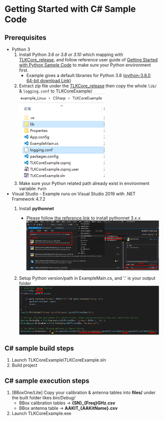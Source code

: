 # Getting Started with C# Sample Code

## Prerequisites

* Python 3
    1. Install Python *3.6 or 3.8 or 3.10* which mapping with [TLKCore_release](https://github.com/tmytek/bbox-api/tree/master/example_Linux/TLKCore_release), and follow reference user guide of [Getting Started with Python Sample Code](https://github.com/tmytek/bbox-api/tree/master/example_Linux/Python/README.md) to make sure your Python environment first.
        * Example gives a default libraries for Python 3.8 ([python-3.8.0 64-bit download Link](https://www.python.org/downloads/release/python-380/))
    2. Extract zip file under the [TLKCore_release](https://github.com/tmytek/bbox-api/tree/master/example_Linux/TLKCore_release) then copy the whole `lib/` & `logging.conf` to TLKCoreExample/
        ![](../../images/CS_Lib_copy.png)
    3. Make sure your Python related path already exist in environment variable: `Path`
* Visual Studio - Example runs on Visual Studio 2019 with .NET Framework 4.7.2
    1. Install **pythonnet**
        * Please follow [the reference link](https://learn.microsoft.com/en-us/nuget/consume-packages/install-use-packages-visual-studio) to install pythonnet 3.x.x
        ![](../../images/CS_Install_Python_Runtime.png)

    2. Setup Python version/path in ExampleMain.cs, and '.' is your output folder
        ![](../../images/CS_Python_Path_Setup.png)

## C# sample build steps

1. Launch TLKCoreExample\TLKCoreExample.sln
2. Build project

## C# sample execution steps

1. [BBoxOne/Lite] Copy your calibration & antenna tables into **files/** under the built folder likes *bin/Debug/*
    * BBox calibration tables -> **{SN}_{Freq}GHz.csv**
    * BBox antenna table -> **AAKIT_{AAKitName}.csv**
2. Launch TLKCoreExample.exe
